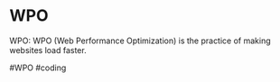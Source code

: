 # WPO

WPO: WPO (Web Performance Optimization) is the practice of making websites load faster.

#WPO #coding 